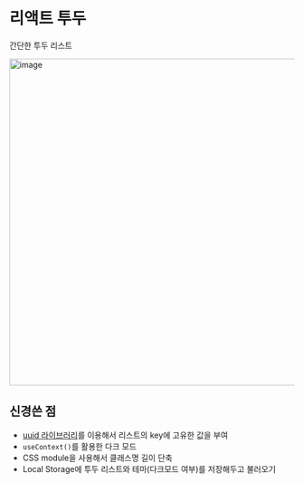 # 리액트 투두

간단한 투두 리스트

<img width="577" alt="image" src="https://user-images.githubusercontent.com/72433681/220049383-fb467da6-7ecf-46e6-806d-9c9d5dcfa64f.png">

## 신경쓴 점

- [uuid 라이브러리](https://www.npmjs.com/package/uuid)를 이용해서 리스트의 key에 고유한 값을 부여
- `useContext()`를 활용한 다크 모드
- CSS module을 사용해서 클래스명 길이 단축
- Local Storage에 투두 리스트와 테마(다크모드 여부)를 저장해두고 불러오기
